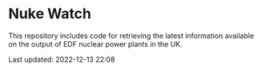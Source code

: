 # Nuke Watch

This repository includes code for retrieving the latest information available on the output of EDF nuclear power plants in the UK.

Last updated: 2022-12-13 22:08